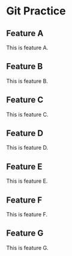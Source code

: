 # Git Practice

## Feature A
This is feature A.

## Feature B
This is feature B.

## Feature C
This is feature C.

## Feature D
This is feature D.

## Feature E
This is feature E.

## Feature F
This is feature F.
## Feature G
This is feature G.